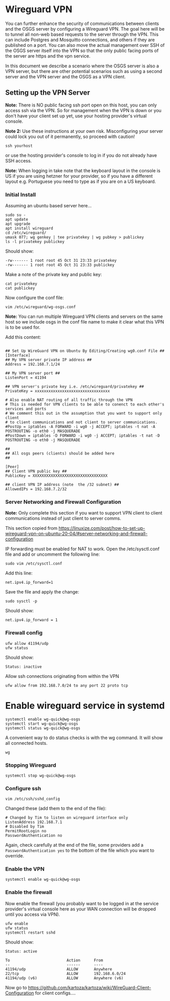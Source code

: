# Wireguard VPN

You can further enhance the security of communications between clients and the OSGS
server by configuring a Wireguard VPN. The goal here will be to tunnel
all non-web based requests to the server through the VPN. This can include 
Postgres and Mosquitto connections, and others if they are published on a port. You can
also move the actual management over SSH of the OSGS server itself into the VPN
so that the only public facing ports of the server are https and the vpn service.

In this document we describe a scenario where the OSGS server is also a VPN server,
but there are other potential scenarios such as using a second server and the VPN server
and the OSGS as a VPN client.

## Setting up the VPN Server

**Note:** There is NO public facing ssh port open on this host, you can only access ssh via the VPN. So for management when the VPN is down or you don't have your client set up yet, use your hosting provider's virtual console.


**Note 2:** Use these instructions at your own risk. Misconfiguring your server could
lock you out of it permanently, so proceed with caution!


```
ssh yourhost
```

or use the hosting provider's console to log in if you do not already have SSH access.



**Note:** When logging in take note that the keyboard layout in the console is US if you are using hetzner for your provider, so if you have a different layout e.g. Portuguese you need to type as if you are on a US keyboard.

###  Initial Install

Assuming an ubuntu based server here...

```
sudo su -
apt update
apt upgrade
apt install wireguard
cd /etc/wireguard/
umask 077; wg genkey | tee privatekey | wg pubkey > publickey
ls -l privatekey publickey
```

Should show:

```
-rw------- 1 root root 45 Oct 31 23:33 privatekey
-rw------- 1 root root 45 Oct 31 23:33 publickey
```

Make a note of the private key and public key:

```
cat privatekey
cat publickey
```

Now configure the conf file:

```
vim /etc/wireguard/wg-osgs.conf
```

**Note:** You can run multiple Wireguard VPN clients and servers on the same
host so we include osgs in the conf file name to make it clear what this VPN is
to be used for.

Add this content:

```

## Set Up WireGuard VPN on Ubuntu By Editing/Creating wg0.conf File ##
[Interface]
## My VPN server private IP address ##
Address = 192.168.7.1/24
 
## My VPN server port ##
ListenPort = 41194
 
## VPN server's private key i.e. /etc/wireguard/privatekey ##
PrivateKey = xxxxxxxxxxxxxxxxxxxxxxxxxxxxxxxxx

# Also enable NAT routing of all traffic through the VPN
# This is needed for VPN clients to be able to conenct to each other's services and ports
# We comment this out in the assumption that you want to support only client
# to client communications and not client to server communications.
#PostUp = iptables -A FORWARD -i wg0 -j ACCEPT; iptables -t nat -A POSTROUTING -o eth0 -j MASQUERADE
#PostDown = iptables -D FORWARD -i wg0 -j ACCEPT; iptables -t nat -D POSTROUTING -o eth0 -j MASQUERADE

##
## All osgs peers (clients) should be added here
## 

[Peer]
## Client VPN public key ##
PublicKey = XXXXXXXXXXXXXXXXXXXXXXXXXXXXXXXXX
 
## client VPN IP address (note  the /32 subnet) ##
AllowedIPs = 192.168.7.2/32

```


### Server Networking and Firewall Configuration

**Note:** Only complete this section if you want to support VPN client to client
communications instead of just client to server comms.


This section copied from https://linuxize.com/post/how-to-set-up-wireguard-vpn-on-ubuntu-20-04/#server-networking-and-firewall-configuration

IP forwarding must be enabled for NAT to work. Open the /etc/sysctl.conf file and add or uncomment the following line:
```
sudo vim /etc/sysctl.conf
```
Add this line:

```
net.ipv4.ip_forward=1
```

Save the file and apply the change:

```
sudo sysctl -p
```
Should show:

```
net.ipv4.ip_forward = 1
```

### Firewall config


```
ufw allow 41194/udp
ufw status
```

Should show:

```
Status: inactive
```

Allow ssh connections originating from within the VPN

```
ufw allow from 192.168.7.0/24 to any port 22 proto tcp
```

# Enable wireguard service in systemd

```
systemctl enable wg-quick@wg-osgs
systemctl start wg-quick@wg-osgs
systemctl status wg-quick@wg-osgs
```

A convenient way to do status checks is with the wg command. It will show all connected hosts.

```
wg
```

### Stopping Wireguard

```
systemctl stop wg-quick@wg-osgs
```

### Configure ssh


```
vim /etc/ssh/sshd_config
```

Changed these (add them to the end of the file):

```
# Changed by Tim to listen on wireguard interface only
ListenAddress 192.168.7.1
# Disabled by Tim
PermitRootLogin no
PasswordAuthentication no
```

Again, check carefully at the end of the file, some providers add a ``PasswordAuthentication yes`` to the bottom of the file which you want to override.

### Enable the VPN

```
systemctl enable wg-quick@wg-osgs
```

### Enable the firewall

Now enable the firewall (you probably want to be logged in at the service provider's virtual console here as your WAN connection will be dropped until you access via VPN).

```
ufw enable
ufw status
systemctl restart sshd
```
Should show:

```
Status: active

To                         Action      From
--                         ------      ----
41194/udp                  ALLOW       Anywhere                  
22/tcp                     ALLOW       192.168.6.0/24            
41194/udp (v6)             ALLOW       Anywhere (v6)             
```

Now go to https://github.com/kartoza/kartoza/wiki/WireGuard-Client-Configuration for client configs....


